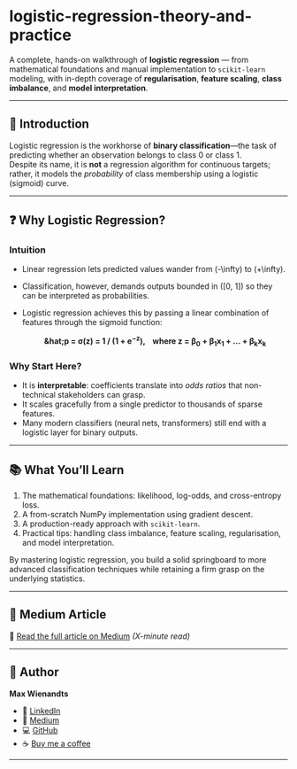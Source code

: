 # logistic-regression-theory-and-practice

A complete, hands-on walkthrough of **logistic regression** — from mathematical foundations and manual implementation to `scikit-learn` modeling, with in-depth coverage of **regularisation**, **feature scaling**, **class imbalance**, and **model interpretation**.

---

## 📌 Introduction

Logistic regression is the workhorse of **binary classification**—the task of predicting whether an observation belongs to class 0 or class 1.  
Despite its name, it is **not** a regression algorithm for continuous targets; rather, it models the *probability* of class membership using a logistic (sigmoid) curve.

---

## ❓ Why Logistic Regression?

### Intuition

- Linear regression lets predicted values wander from \(-\infty\) to \(+\infty\).  
- Classification, however, demands outputs bounded in \([0, 1]\) so they can be interpreted as probabilities.  
- Logistic regression achieves this by passing a linear combination of features through the sigmoid function:

  <p align="center">
  <strong>
    &hat;p = &sigma;(z) = 1 / (1 + e<sup>&minus;z</sup>), &nbsp;&nbsp; where z = &beta;<sub>0</sub> + &beta;<sub>1</sub>x<sub>1</sub> + &hellip; + &beta;<sub>k</sub>x<sub>k</sub>
  </strong>
</p>

### Why Start Here?

- It is **interpretable**: coefficients translate into *odds ratios* that non-technical stakeholders can grasp.  
- It scales gracefully from a single predictor to thousands of sparse features.  
- Many modern classifiers (neural nets, transformers) still end with a logistic layer for binary outputs.

---

## 📚 What You’ll Learn

1. The mathematical foundations: likelihood, log-odds, and cross-entropy loss.  
2. A from-scratch NumPy implementation using gradient descent.  
3. A production-ready approach with `scikit-learn`.  
4. Practical tips: handling class imbalance, feature scaling, regularisation, and model interpretation.

By mastering logistic regression, you build a solid springboard to more advanced classification techniques while retaining a firm grasp on the underlying statistics.

---

## 📝 Medium Article

📖 [Read the full article on Medium](https://medium.com/@maxwienandts) *(X-minute read)*

---

## 👤 Author

**Max Wienandts**

- 🔗 [LinkedIn](https://www.linkedin.com/in/max-wienandts/)
- 📖 [Medium](https://medium.com/@maxwienandts)
- 💻 [GitHub](https://github.com/MaxWienandts)
- ☕ [Buy me a coffee](https://www.paypal.com/donate/?hosted_button_id=2F444HZGJBNX6)

---

